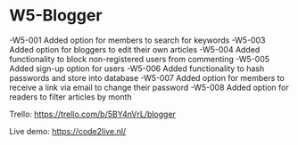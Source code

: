 # W5-Blogger

-W5-001 Added option for members to search for keywords
-W5-003 Added option for bloggers to edit their own articles
-W5-004 Added functionality to block non-registered users from commenting
-W5-005 Added sign-up option for users
-W5-006 Added functionality to hash passwords and store into database
-W5-007 Added option for members to receive a link via email to change their password
-W5-008 Added option for readers to filter articles by month


Trello: https://trello.com/b/5BY4nVrL/blogger

Live demo: https://code2live.nl/

